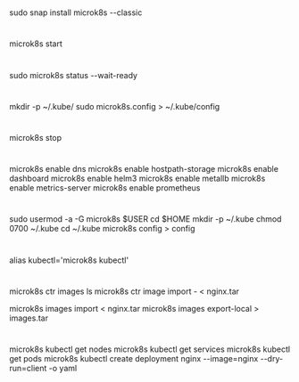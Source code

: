 #
sudo snap install microk8s --classic

#
microk8s start

#
sudo microk8s status --wait-ready

#
mkdir -p ~/.kube/
sudo microk8s.config  > ~/.kube/config

#
microk8s stop

#
microk8s enable dns
microk8s enable hostpath-storage
microk8s enable dashboard
microk8s enable helm3
microk8s enable metallb
microk8s enable metrics-server
microk8s enable prometheus



#
sudo usermod -a -G microk8s $USER
cd $HOME
mkdir -p ~/.kube
chmod 0700 ~/.kube
cd ~/.kube
microk8s config > config

#
alias kubectl='microk8s kubectl'

#
microk8s ctr images ls
microk8s ctr image import - < nginx.tar

microk8s images import < nginx.tar
microk8s images export-local > images.tar

#
microk8s kubectl get nodes
microk8s kubectl get services
microk8s kubectl get pods
microk8s kubectl create deployment nginx --image=nginx --dry-run=client -o yaml